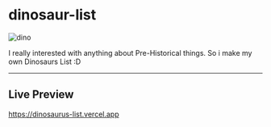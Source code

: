 # dinosaur-list

![dino](https://github.com/fajarkusumaa/dinosaur-list/assets/37682720/b4d416b4-5c69-4761-a207-79b95229d5bc)

I really interested with anything about Pre-Historical things. So i make my own Dinosaurs List :D

<hr>

## Live Preview

<a href="https://dinosaurus-list.vercel.app/">https://dinosaurus-list.vercel.app</a>


